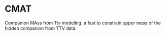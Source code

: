# CMAT
Companion MAss from Ttv modeling: a fast to constrain upper mass of the hidden companion from TTV data.
